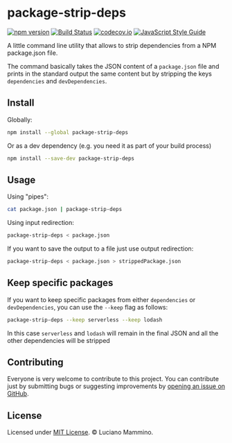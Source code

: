 # package-strip-deps

[![npm version](https://badge.fury.io/js/package-strip-deps.svg)](http://badge.fury.io/js/package-strip-deps)
[![Build Status](https://travis-ci.org/lmammino/package-strip-deps.svg?branch=master)](https://travis-ci.org/lmammino/package-strip-deps)
[![codecov.io](https://codecov.io/gh/lmammino/package-strip-deps/coverage.svg?branch=master)](https://codecov.io/gh/lmammino/package-strip-deps)
[![JavaScript Style Guide](https://img.shields.io/badge/code_style-standard-brightgreen.svg)](https://standardjs.com)


A little command line utility that allows to strip dependencies from a NPM package.json file.

The command basically takes the JSON content of a `package.json` file and prints in the standard output the same content but by stripping
the keys `dependencies` and `devDependencies`.


## Install

Globally:

```bash
npm install --global package-strip-deps
```

Or as a dev dependency (e.g. you need it as part of your build process)

```bash
npm install --save-dev package-strip-deps
```


## Usage

Using "pipes":

```bash
cat package.json | package-strip-deps
```

Using input redirection:

```bash
package-strip-deps < package.json
```

If you want to save the output to a file just use output redirection:

```bash
package-strip-deps < package.json > strippedPackage.json
```


## Keep specific packages

If you want to keep specific packages from either `dependencies` or `devDependencies`,
you can use the `--keep` flag as follows:

```bash
package-strip-deps --keep serverless --keep lodash
```

In this case `serverless` and `lodash` will remain in the final JSON and all the other
dependencies will be stripped


## Contributing

Everyone is very welcome to contribute to this project.
You can contribute just by submitting bugs or suggesting improvements by
[opening an issue on GitHub](https://github.com/lmammino/package-strip-deps/issues).


## License

Licensed under [MIT License](LICENSE). © Luciano Mammino.
